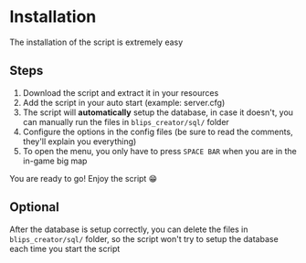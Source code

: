# Installation

The installation of the script is extremely easy

## Steps

1. Download the script and extract it in your resources
2. Add the script in your auto start (example: server.cfg)
3. The script will **automatically** setup the database, in case it doesn't, you can manually run the files in `blips_creator/sql/` folder
4. Configure the options in the config files (be sure to read the comments, they'll explain you everything)
5. To open the menu, you only have to press `SPACE BAR` when you are in the in-game big map

You are ready to go! Enjoy the script 😁


## Optional
After the database is setup correctly, you can delete the files in `blips_creator/sql/` folder, so the script won't try to setup the database each time you start the script
